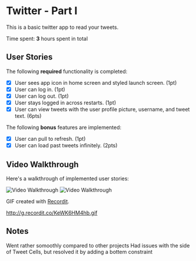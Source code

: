 # Twitter - Part I

This is a basic twitter app to read your tweets.

Time spent: **3** hours spent in total

## User Stories

The following **required** functionality is completed:

- [x] User sees app icon in home screen and styled launch screen. (1pt)
- [x] User can log in. (1pt)
- [x] User can log out. (1pt)
- [x] User stays logged in across restarts. (1pt)
- [x] User can view tweets with the user profile picture, username, and tweet text. (6pts)

The following **bonus** features are implemented:

- [x] User can pull to refresh. (1pt)
- [x] User can load past tweets infinitely. (2pts)

## Video Walkthrough

Here's a walkthrough of implemented user stories:

<img src='http://i.imgur.com/link/to/your/gif/file.gif' title='Video Walkthrough' width='' alt='Video Walkthrough' />

<img src='http://g.recordit.co/KeWK6HM4hb.gif' title='Video Walkthrough' width='' alt='Video Walkthrough' />

GIF created with [Recordit](https://recordit.co).

http://g.recordit.co/KeWK6HM4hb.gif

## Notes
Went rather somoothly compared to other projects
Had issues with the side of Tweet Cells, but resolved it by adding a bottem constraint 
